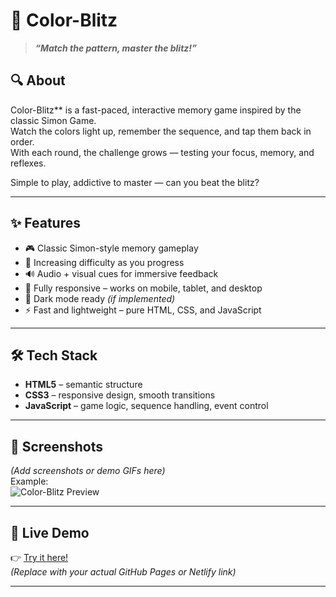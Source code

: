 # 🎨 Color-Blitz  
>**_“Match the pattern, master the blitz!”_**

## 🔍 About
Color-Blitz** is a fast-paced, interactive memory game inspired by the classic Simon Game.  
Watch the colors light up, remember the sequence, and tap them back in order.  
With each round, the challenge grows — testing your focus, memory, and reflexes.

Simple to play, addictive to master — can you beat the blitz?

---

## ✨ Features

- 🎮 Classic Simon-style memory gameplay  
- 🎯 Increasing difficulty as you progress  
- 🔊 Audio + visual cues for immersive feedback  
- 📱 Fully responsive – works on mobile, tablet, and desktop  
- 🌙 Dark mode ready *(if implemented)*  
- ⚡ Fast and lightweight – pure HTML, CSS, and JavaScript

---

## 🛠️ Tech Stack

- **HTML5** – semantic structure  
- **CSS3** – responsive design, smooth transitions  
- **JavaScript** – game logic, sequence handling, event control

---

## 📸 Screenshots

*(Add screenshots or demo GIFs here)*  
Example:  
![Color-Blitz Preview](link-to-screenshot-or-demo.gif)

---

## 🚀 Live Demo

👉 [Try it here!](https://Nile5h03.github.io/color-blitz)  
_(Replace with your actual GitHub Pages or Netlify link)_

---

